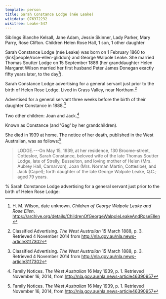 ```yaml
---
template: person
title: Sarah Constance Lodge (née Leake)
wikidata: Q76372232
wikitree: Leake-547
---
```


Siblings 	Blanche Kelsall, Jane Adam, Jessie Skinner, Lady Parker, Mary Parry, Rose Clifton.
Children 	Helen Rose Hall, 1 son, 1 other daughter

Sarah Constance Lodge (née Leake) was born on 1 February 1860 to {link|people/rose-ellen-gliddon} and George Walpole Leake.
She married Thomas Soutter Lodge on 15 September 1886
(her granddaughter Helen Margaret Wilson married her first husband Peter James Donegan exactly fifty years later, to the day[^HMWnote]).

Sarah Constance Lodge advertising for a general servant just prior to the birth of Helen Rose Lodge.
Lived in Grass Valley, near Northam.[^ServantAd]

Advertised for a general servant three weeks before the birth of their daughter Constance in 1888.[^ServantAd]

Two other children: Joan and Jack.[^SCLdeathNotice]

Known as Constance (and 'Gag' by her grandchildren).

She died in 1939 at home.
The notice of her death, published in the West Australian, was as follows:[^SCLdeathNotice]

> LODGE.---On May 15, 1939, at her residence, 130 Broome-street, Cottesloe, Sarah Constance,
> beloved wife of the late Thomas Soutter Lodge, late of Strelly, Busselton, and loving mother of
> Helen (Mrs. Aubrey Hall, Carnarvon), Joan (Mrs. Norman Martin, Cottesloe), and Jack (Capel);
> forth daughter of the late George Walpole Leake, Q.C.; aged 79 years.

[^HMWnote]:
	H. M. Wilson, date unknown. *Children of George Walpole Leake and Rose Ellen*.
	https://archive.org/details/ChildrenOfGeorgeWalpoleLeakeAndRoseEllen

% Sarah Constance Lodge advertising for a general servant just prior to the birth of Helen Rose Lodge:

[^ServantAd]:
	Classified Advertising. *The West Australian* 15 March 1888, p. 3.
	Retrieved 4 November 2014 from http://nla.gov.au/nla.news-article3117302

[^SCLdeathNotice]:
	Family Notices. *The West Australian* 16 May 1939, p. 1. Retrieved November 16, 2014, from http://nla.gov.au/nla.news-article46390957
